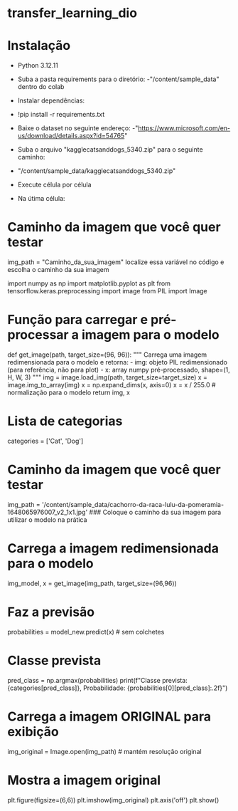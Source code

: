 # transfer_learning_dio
# Instalação

- Python 3.12.11
- Suba a pasta requirements para o diretório:
-"/content/sample_data" dentro do colab
- Instalar dependências:
- !pip install -r requirements.txt
 
- Baixe o dataset no seguinte endereço:
-"https://www.microsoft.com/en-us/download/details.aspx?id=54765"
- Suba o arquivo "kagglecatsanddogs_5340.zip" para o seguinte caminho:
- "/content/sample_data/kagglecatsanddogs_5340.zip"

- Execute célula por célula


- Na útima célula:
 # Caminho da imagem que você quer testar
img_path = "Caminho_da_sua_imagem" localize essa variável no código e escolha o caminho da sua imagem

  
import numpy as np
import matplotlib.pyplot as plt
from tensorflow.keras.preprocessing import image
from PIL import Image

# Função para carregar e pré-processar a imagem para o modelo
def get_image(path, target_size=(96, 96)):
    """
    Carrega uma imagem redimensionada para o modelo e retorna:
    - img: objeto PIL redimensionado (para referência, não para plot)
    - x: array numpy pré-processado, shape=(1, H, W, 3)
    """
    img = image.load_img(path, target_size=target_size)
    x = image.img_to_array(img)
    x = np.expand_dims(x, axis=0)
    x = x / 255.0  # normalização para o modelo
    return img, x

# Lista de categorias
categories = ['Cat', 'Dog']

# Caminho da imagem que você quer testar
img_path = '/content/sample_data/cachorro-da-raca-lulu-da-pomeramia-1648065976007_v2_1x1.jpg' ### Coloque o caminho da sua imagem para utilizar o modelo na prática

# Carrega a imagem redimensionada para o modelo
img_model, x = get_image(img_path, target_size=(96,96))

# Faz a previsão
probabilities = model_new.predict(x)  # sem colchetes

# Classe prevista
pred_class = np.argmax(probabilities)
print(f"Classe prevista: {categories[pred_class]}, Probabilidade: {probabilities[0][pred_class]:.2f}")

# Carrega a imagem ORIGINAL para exibição
img_original = Image.open(img_path)  # mantém resolução original

# Mostra a imagem original
plt.figure(figsize=(6,6))
plt.imshow(img_original)
plt.axis('off')
plt.show()
